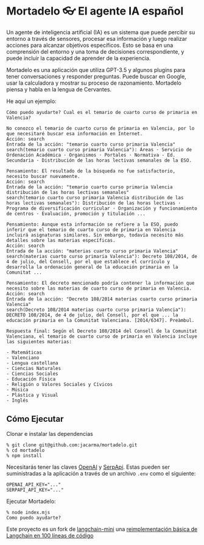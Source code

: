 # Mortadelo 👓 El agente IA español

Un agente de inteligencia artificial (IA) es un sistema que puede percibir su entorno a través de sensores, procesar esa información y luego realizar acciones para alcanzar objetivos específicos.
Esto se basa en una comprensión del entorno y una toma de decisiones correspondiente, y puede incluir la capacidad de aprender de la experiencia.

Mortadelo es una aplicación que utiliza GPT-3.5 y algunos plugins para tener conversaciones y responder preguntas. Puede buscar en Google, usar la calculadora y mostrar su proceso de razonamiento.
Mortadelo piensa y habla en la lengua de Cervantes.

He aquí un ejemplo:

```
Cómo puedo ayudarte? Cual es el temario de cuarto curso de primaria en Valencia?

No conozco el temario de cuarto curso de primaria en Valencia, por lo que necesitaré buscar esa información en Internet.
Acción: search
Entrada de la acción: "temario cuarto curso primaria Valencia"
search(temario cuarto curso primaria Valencia"): Áreas · Servicio de Ordenación Académica · Organismos · Portales · Normativa - Ed. Secundaria · Distribución de las horas lectivas semanales de la ESO.

Pensamiento: El resultado de la búsqueda no fue satisfactorio, necesito buscar nuevamente.
Acción: search
Entrada de la acción: "temario cuarto curso primaria Valencia distribución de las horas lectivas semanales"
search(temario cuarto curso primaria Valencia distribución de las horas lectivas semanales"): Distribución de las horas lectivas · Programa de diversificación curricular · Organización y funcionamiento de centros · Evaluación, promoción y titulación ...

Pensamiento: Aunque esta información se refiere a la ESO, puedo inferir que el temario de cuarto curso de primaria en Valencia incluirá asignaturas similares. Sin embargo, todavía necesito más detalles sobre las materias específicas.
Acción: search
Entrada de la acción: "materias cuarto curso primaria Valencia"
search(materias cuarto curso primaria Valencia"): Decreto 108/2014, de 4 de julio, del Consell, por el que establece el currículo y desarrolla la ordenación general de la educación primaria en la Comunitat ...

Pensamiento: El decreto mencionado podría contener la información que necesito sobre las materias de cuarto curso de primaria en Valencia.
Acción: search
Entrada de la acción: "Decreto 108/2014 materias cuarto curso primaria Valencia"
search(Decreto 108/2014 materias cuarto curso primaria Valencia"): DECRETO 108/2014, de 4 de julio, del Consell, por el que ... la educación primaria en la Comunitat Valenciana. [2014/6347]. Preàmbul.

Respuesta final: Según el Decreto 108/2014 del Consell de la Comunitat Valenciana, el temario de cuarto curso de primaria en Valencia incluye las siguientes materias:

- Matemáticas
- Valenciano
- Lengua castellana
- Ciencias Naturales
- Ciencias Sociales
- Educación Física
- Religión o Valores Sociales y Cívicos
- Música
- Plástica y Visual
- Inglés
```

## Cómo Ejecutar

Clonar e instalar las dependencias

```
% git clone git@github.com:jacarma/mortadelo.git
% cd mortadelo
% npm install
```

Necesitarás tener las claves [OpenAI](https://openai.com/blog/openai-api) y [SerpApi](https://serpapi.com/). Estas pueden ser suministradas a la aplicación a través de un archivo `.env` como el siguiente:

```
OPENAI_API_KEY="..."
SERPAPI_API_KEY="..."
```

Ejecutar Mortadelo:

```
% node index.mjs
Como puedo ayudarte?
```

Este proyecto es un fork de [langchain-mini](https://github.com/ColinEberhardt/langchain-mini) una [reimplementación básica de Langchain en 100 líneas de código](https://blog.scottlogic.com/2023/05/04/langchain-mini.html)
